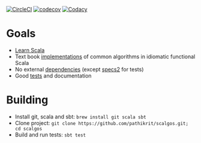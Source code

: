 [![CircleCI][circleCiImg]][circleCiLink] [![codecov][codecovImg]][codecovLink] [![Codacy][codacyImg]][codacyLink]

Goals
=====
* [Learn Scala](http://stackoverflow.com/tags/scala/info)
* Text book [implementations](src/main/scala/com/github/pathikrit/scalgos) of common algorithms in idiomatic functional Scala
* No external [dependencies](build.sbt) (except [specs2](http://etorreborre.github.io/specs2/) for tests)
* Good [tests](src/test/scala/com/github/pathikrit/scalgos) and documentation

Building
========
* Install git, scala and sbt: `brew install git scala sbt`
* Clone project: `git clone https://github.com/pathikrit/scalgos.git; cd scalgos`
* Build and run tests: `sbt test`


[circleCiImg]: https://img.shields.io/circleci/project/pathikrit/scalgos/master.svg
[circleCiLink]: https://circleci.com/gh/pathikrit/scalgos

[codecovImg]: https://img.shields.io/codecov/c/github/pathikrit/scalgos/master.svg
[codecovLink]: http://codecov.io/github/pathikrit/scalgos?branch=master

[codacyImg]: https://img.shields.io/codacy/7628da9b32734c1c96b55b5650aa96be.svg
[codacyLink]: https://www.codacy.com/app/pathikritscalgos/dashboard
